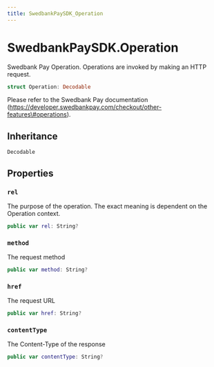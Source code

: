 ```yaml
---
title: SwedbankPaySDK_Operation
---
```

# SwedbankPaySDK.Operation

Swedbank Pay Operation. Operations are invoked by making an HTTP request.

``` swift
struct Operation: Decodable 
```

Please refer to the Swedbank Pay documentation
(https://developer.swedbankpay.com/checkout/other-features\#operations).

## Inheritance

`Decodable`

## Properties

### `rel`

The purpose of the operation. The exact meaning is dependent on the Operation context.

``` swift
public var rel: String?
```

### `method`

The request method

``` swift
public var method: String?
```

### `href`

The request URL

``` swift
public var href: String?
```

### `contentType`

The Content-Type of the response

``` swift
public var contentType: String?
```
